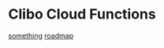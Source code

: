 # Clibo Cloud Functions
[something](https://developer.ibm.com/callforcode/)
[roadmap](doc:road-map.md)
